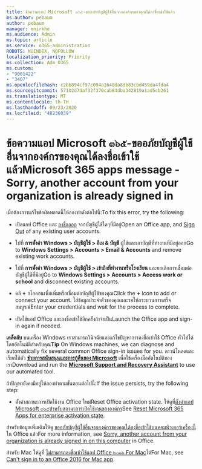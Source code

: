 ```yaml
---
title: ข้อความแอป Microsoft ๓๖๕-ขออภัยบัญชีผู้ใช้อื่นจากองค์กรของคุณได้ลงชื่อเข้าใช้แล้ว
ms.author: pebaum
author: pebaum
manager: mnirkhe
ms.audience: Admin
ms.topic: article
ms.service: o365-administration
ROBOTS: NOINDEX, NOFOLLOW
localization_priority: Priority
ms.collection: Adm_O365
ms.custom:
- "9001422"
- "3407"
ms.openlocfilehash: c2bb894cf97c094a1648da8db83cbd459da4fda4
ms.sourcegitcommit: 57102d7daf32f370cab84dba342819a1ad5cb261
ms.translationtype: MT
ms.contentlocale: th-TH
ms.lasthandoff: 09/23/2020
ms.locfileid: "48236039"
---
```

# <a name="microsoft-365-apps-message---sorry-another-account-from-your-organization-is-already-signed-in"></a><span data-ttu-id="93ddf-102">ข้อความแอป Microsoft ๓๖๕-ขออภัยบัญชีผู้ใช้อื่นจากองค์กรของคุณได้ลงชื่อเข้าใช้แล้ว</span><span class="sxs-lookup"><span data-stu-id="93ddf-102">Microsoft 365 apps message - Sorry, another account from your organization is already signed in</span></span>

<span data-ttu-id="93ddf-103">เมื่อต้องการแก้ไขข้อผิดพลาดนี้ให้ลองทำดังต่อไปนี้:</span><span class="sxs-lookup"><span data-stu-id="93ddf-103">To fix this error, try the following:</span></span>

- <span data-ttu-id="93ddf-104">เปิดแอป Office และ [ลงชื่อออก](https://support.office.com/article/sign-out-of-office-5a20dc11-47e9-4b6f-945d-478cb6d92071) จากบัญชีผู้ใช้ใดๆที่มีอยู่</span><span class="sxs-lookup"><span data-stu-id="93ddf-104">Open an Office app, and [Sign Out](https://support.office.com/article/sign-out-of-office-5a20dc11-47e9-4b6f-945d-478cb6d92071) of any existing user accounts.</span></span>

- <span data-ttu-id="93ddf-105">ไปที่ **การตั้งค่า Windows > บัญชีผู้ใช้ > อีเม & บัญชี** ผู้ใช้และเอาบัญชีที่ทำงานที่มีอยู่ออก</span><span class="sxs-lookup"><span data-stu-id="93ddf-105">Go to **Windows Settings > Accounts > Email & Accounts** and remove existing work accounts.</span></span>

- <span data-ttu-id="93ddf-106">ไปที่ **การตั้งค่า Windows > บัญชีผู้ใช้ > เข้าถึงที่ทำงานหรือโรงเรียน** และยกเลิกการเชื่อมต่อบัญชีผู้ใช้ที่มีอยู่</span><span class="sxs-lookup"><span data-stu-id="93ddf-106">Go to **Windows Settings > Accounts > Access work or school** and disconnect existing accounts.</span></span> 

- <span data-ttu-id="93ddf-107">คลิ **+** กไอคอนเพื่อเพิ่มหรือเชื่อมต่อบัญชีผู้ใช้ของคุณ</span><span class="sxs-lookup"><span data-stu-id="93ddf-107">Click the **+** icon to add or connect your account.</span></span> <span data-ttu-id="93ddf-108">ใส่ข้อมูลประจำตัวของคุณและรอให้กระบวนการเสร็จสมบูรณ์</span><span class="sxs-lookup"><span data-stu-id="93ddf-108">Enter your credentials and wait for the process to complete.</span></span>

- <span data-ttu-id="93ddf-109">เปิดใช้แอป Office และลงชื่อเข้าใช้อีกครั้งถ้าจำเป็น</span><span class="sxs-lookup"><span data-stu-id="93ddf-109">Launch the Office app and sign-in again if needed.</span></span> 

<span data-ttu-id="93ddf-110">**เคล็ดลับ** บนเครื่อง Windows เราสามารถวินิจฉัยและแก้ไขปัญหาการลงชื่อเข้าใช้ Office ทั่วไปได้โดยอัตโนมัติสำหรับคุณ</span><span class="sxs-lookup"><span data-stu-id="93ddf-110">**Tip** On Windows machines, we can diagnose and automatically fix several common Office sign-in issues for you.</span></span> <span data-ttu-id="93ddf-111">ดาวน์โหลดและเรียกใช้ตัว  **[ช่วยการสนับสนุนและการกู้คืนของ Microsoft](https://aka.ms/SaRA-OfficeSignInScenario)** เพื่อใช้เครื่องมืออัตโนมัติของเรา</span><span class="sxs-lookup"><span data-stu-id="93ddf-111">Download and run the  **[Microsoft Support and Recovery Assistant](https://aka.ms/SaRA-OfficeSignInScenario)** to use our automated tool.</span></span>

<span data-ttu-id="93ddf-112">ถ้าปัญหายังคงมีอยู่ให้ลองทำตามขั้นตอนต่อไปนี้:</span><span class="sxs-lookup"><span data-stu-id="93ddf-112">If the issue persists, try the following step:</span></span> 

- <span data-ttu-id="93ddf-113">ตั้งค่าสถานะการเปิดใช้งาน Office ใหม่</span><span class="sxs-lookup"><span data-stu-id="93ddf-113">Reset Office activation state.</span></span> <span data-ttu-id="93ddf-114">ให้ดูที่[ตั้งค่าแอป Microsoft ๓๖๕สำหรับสถานะการเปิดใช้งานขององค์กร](https://docs.microsoft.com/office365/troubleshoot/activation/reset-office-365-proplus-activation-state)</span><span class="sxs-lookup"><span data-stu-id="93ddf-114">See [Reset Microsoft 365 Apps for enterprise activation state](https://docs.microsoft.com/office365/troubleshoot/activation/reset-office-365-proplus-activation-state).</span></span>

<span data-ttu-id="93ddf-115">สำหรับข้อมูลเพิ่มเติมให้ดู [ขออภัยบัญชีผู้ใช้อื่นจากองค์กรของคุณได้ลงชื่อเข้าใช้บนคอมพิวเตอร์เครื่องนี้](https://docs.microsoft.com/office/troubleshoot/error-messages/another-account-already-signed-in) ใน Office แล้ว</span><span class="sxs-lookup"><span data-stu-id="93ddf-115">For more information, see [Sorry, another account from your organization is already signed in on this computer](https://docs.microsoft.com/office/troubleshoot/error-messages/another-account-already-signed-in) in Office.</span></span>

<span data-ttu-id="93ddf-116">สำหรับ Mac ให้ดูที่ [ไม่สามารถลงชื่อเข้าใช้แอป Office ๒๐๑๖ For Mac](https://docs.microsoft.com/office365/troubleshoot/authentication/sign-in-to-office-2016-for-mac-fail)ได้</span><span class="sxs-lookup"><span data-stu-id="93ddf-116">For Mac, see [Can't sign in to an Office 2016 for Mac app](https://docs.microsoft.com/office365/troubleshoot/authentication/sign-in-to-office-2016-for-mac-fail).</span></span>

